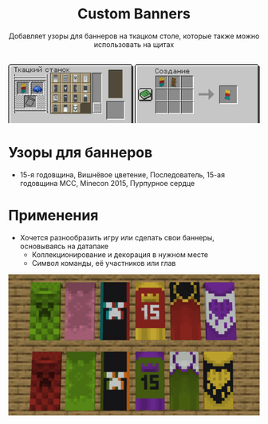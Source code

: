 <div align="center">

<h1> Custom Banners </h1>
Добавляет узоры для баннеров на ткацком столе, которые также можно использовать на щитах<br><br>

![Performance](https://github.com/LumonCorporation/Banner_Capes/blob/main/files/crafting.png)<br>
</div>



# Узоры для баннеров
- 15-я годовщина, Вишнёвое цветение, Последователь, 15-ая годовщина MCC, Minecon 2015, Пурпурное сердце

# Применения
- Хочется разнообразить игру или сделать свои баннеры, основываясь на датапаке
  - Коллекционирование и декорация в нужном месте
  - Символ команды, её участников или глав

![Other](https://github.com/LumonCorporation/Banner_Capes/blob/main/files/example.png)
